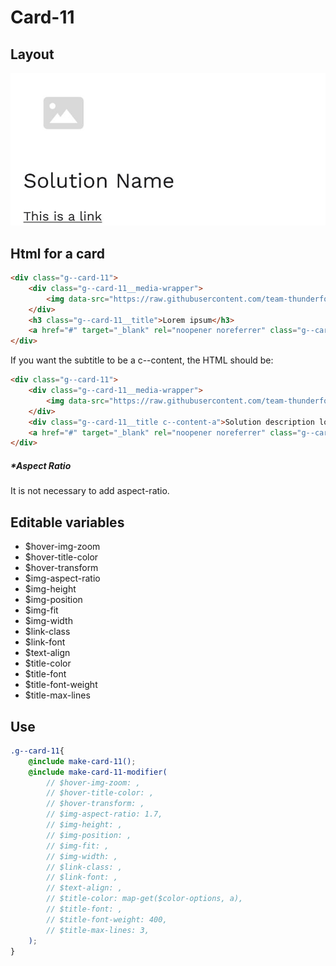 # Card-11

## Layout

![alt text][card-11]

[card-11]: /src/img/global-components/card/card-11.jpg

## Html for a card

```html
<div class="g--card-11">
    <div class="g--card-11__media-wrapper">
        <img data-src="https://raw.githubusercontent.com/team-thunderfoot/ui/main/src/img/global-components/rounded-img-placeholder.png" src="/src/img/global-components/placeholder.jpg" alt="alt text" class="g--card-11__media-wrapper__media g--lazy-01">
    </div>
    <h3 class="g--card-11__title">Lorem ipsum</h3>
    <a href="#" target="_blank" rel="noopener noreferrer" class="g--card-11__link">This is a link</a>
</div>
```

If you want the subtitle to be a c--content, the HTML should be:
```html
<div class="g--card-11">
    <div class="g--card-11__media-wrapper">
        <img data-src="https://raw.githubusercontent.com/team-thunderfoot/ui/main/src/img/global-components/rounded-img-placeholder.png" src="/src/img/global-components/placeholder.jpg" alt="alt text" class="g--card-11__media-wrapper__media g--lazy-01">
    </div>
    <div class="g--card-11__title c--content-a">Solution description lorem ipsum dolor sit amet consectetur.</div>
    <a href="#" target="_blank" rel="noopener noreferrer" class="g--card-11__link">This is a link</a>
</div>
```

##### \*Aspect Ratio

It is not necessary to add aspect-ratio.

## Editable variables

- $hover-img-zoom
- $hover-title-color
- $hover-transform
- $img-aspect-ratio
- $img-height
- $img-position
- $img-fit
- $img-width
- $link-class
- $link-font
- $text-align
- $title-color
- $title-font
- $title-font-weight
- $title-max-lines

## Use

```scss
.g--card-11{
    @include make-card-11();
    @include make-card-11-modifier(
        // $hover-img-zoom: ,
        // $hover-title-color: ,
        // $hover-transform: ,
        // $img-aspect-ratio: 1.7,
        // $img-height: ,
        // $img-position: ,
        // $img-fit: ,
        // $img-width: ,
        // $link-class: ,
        // $link-font: ,
        // $text-align: ,
        // $title-color: map-get($color-options, a),
        // $title-font: ,
        // $title-font-weight: 400,
        // $title-max-lines: 3,
    );
}
```